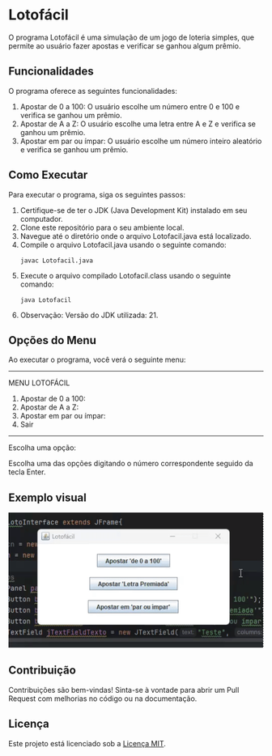 # Lotofácil

O programa Lotofácil é uma simulação de um jogo de loteria simples, que permite ao usuário fazer apostas e verificar se ganhou algum prêmio.

## Funcionalidades

O programa oferece as seguintes funcionalidades:

1. Apostar de 0 a 100: O usuário escolhe um número entre 0 e 100 e verifica se ganhou um prêmio.
2. Apostar de A a Z: O usuário escolhe uma letra entre A e Z e verifica se ganhou um prêmio.
3. Apostar em par ou ímpar: O usuário escolhe um número inteiro aleatório e verifica se ganhou um prêmio.

## Como Executar

Para executar o programa, siga os seguintes passos:

1. Certifique-se de ter o JDK (Java Development Kit) instalado em seu computador.
2. Clone este repositório para o seu ambiente local.
3. Navegue até o diretório onde o arquivo Lotofacil.java está localizado.
4. Compile o arquivo Lotofacil.java usando o seguinte comando:
    ```
    javac Lotofacil.java
    ```
5. Execute o arquivo compilado Lotofacil.class usando o seguinte comando:
    ```
    java Lotofacil
    ```
6. Observação: Versão do JDK utilizada: 21.

## Opções do Menu

Ao executar o programa, você verá o seguinte menu:
**********************************
MENU LOTOFÁCIL
1) Apostar de 0 a 100:
2) Apostar de A a Z:
3) Apostar em par ou ímpar:
0) Sair
**********************************
Escolha uma opção:

Escolha uma das opções digitando o número correspondente seguido da tecla Enter.

## Exemplo visual

![Texto alternativo para a imagem](img/Lotofcil-5April2024-ezgif.com-video-to-gif-converter.gif)



## Contribuição

Contribuições são bem-vindas! Sinta-se à vontade para abrir um Pull Request com melhorias no código ou na documentação.

## Licença

Este projeto está licenciado sob a [Licença MIT](LICENSE).


